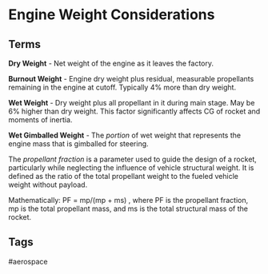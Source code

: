 # Engine Weight Considerations 

## Terms
**Dry Weight** - Net weight of the engine as it leaves the factory.

**Burnout Weight** - Engine dry weight plus residual, measurable propellants remaining in the engine at cutoff. Typically 4% more than dry weight.

**Wet Weight** - Dry weight plus all propellant in it during main stage. May be 6% higher than dry weight. This factor significantly affects CG of rocket and moments of inertia.

**Wet Gimballed Weight** - The *portion* of wet weight that represents the engine mass that is gimballed for steering.


The *propellant fraction* is a parameter used to guide the design of a rocket, particularly while neglecting the influence of vehicle structural weight.
It is defined as the ratio of the total propellant weight to the fueled vehicle weight without payload.

Mathematically:
PF = mp/(mp + ms)
, where PF is the propellant fraction, mp is the total propellant mass, and ms is the total structural mass of the rocket.

## Tags
#aerospace
